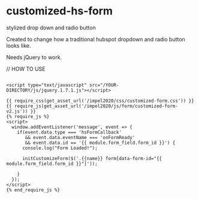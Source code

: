 # customized-hs-form
stylized drop down and radio button

Created to change how a traditional hubspot dropdown and radio button looks like.

Needs jQuery to work.


// HOW TO USE 

```

<script type="text/javascript" src="/YOUR-DIRECTORY/js/jquery.1.7.1.js"></script>

{{ require_css(get_asset_url('/impel2020/css/customized-form.css')) }}
{{ require_js(get_asset_url('/impel2020/js/form/customized-form-v2.js')) }}
{% require_js %}
<script>
  window.addEventListener('message', event => {
    if(event.data.type === 'hsFormCallback' 
       && event.data.eventName === 'onFormReady' 
       && event.data.id == '{{ module.form_field.form_id }}') {
      console.log("Form Loaded!");
      
      initCustomizeForm($('.{{name}} form[data-form-id="{{ module.form_field.form_id }}"]'));
    
    }
  });
</script>
{% end_require_js %}
```

